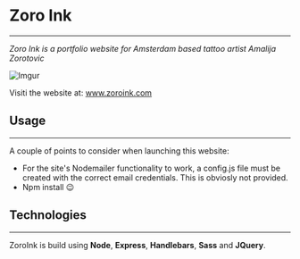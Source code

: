 # Zoro Ink
---
_Zoro Ink is a portfolio website for Amsterdam based tattoo artist Amalija Zorotovic_

![Imgur](https://i.imgur.com/aplPOen.png)

Visiti the website at: www.zoroink.com
## Usage
___

A couple of points to consider when launching this website: 

- For the site's Nodemailer functionality to work, a config.js file must be created with the correct email credentials. This is obviosly not provided.
- Npm install :wink:

## Technologies
---
ZoroInk is build using **Node**, **Express**, **Handlebars**, **Sass** and **JQuery**. 



